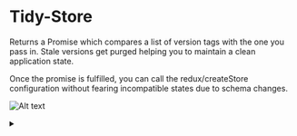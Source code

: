 # Tidy-Store

Returns a Promise which compares a list of version tags with the one you pass in.
Stale versions get purged helping you to maintain a clean application state.

Once the promise is fulfilled, you can call the redux/createStore configuration without fearing
incompatible states due to schema changes.

![Alt text](https://g.gravizo.com/source/svg/tidy-store-puml?https%3A%2F%2Fraw.githubusercontent.com%2Fiilei%2Ftidy-store%2Fmaster%2FREADME.md)
<details> 
<summary></summary>
``` 
tidy-store-puml @startuml;
skinparam ParticipantPadding 20;
skinparam BoxPadding 10;
database AppState;
actor Client;
participant Server;
participant Build;

== Build Tools ==;

note over Build %238fe68f: currentVersion="8fe68f";
Build -> Server: deployment;

hnote over Build: Repository Updates;

Build --> Build: define currentVersion by glob-hashing\n    storage-related files / folders;

rnote over Build %23fff: currentVersion inferred from\ncontents of storage-related files\ne.g.:;

alt changes in storage-related files / folders;
    |||;
    note over Build %23ffd18a: currentVersion="ffd18a";
    note over Build %23a3e8f9: currentVersion="a3e8f9";
    rnote over Build %23fff: etc pp. Also considers a \'".version\'" file;
    Build -> Server: deployment;
|||;
else no changes in storage-related files / folders;
|||;
    note over Build %238fe68f: currentVersion="8fe68f";
    Build -> Server: deployment;
|||;
end;

==  ==;

Client -> Server: GET /;

activate Client;

Server --> Client: Bundle contains\ncurrentVersion;

== TidyStorage Promise ==;

Client -> AppState: getVersion %28 %29;
AppState --> Client: cachedVersion;

Client -> Client: isLatestVersion?\ntrue if currentVersion === cachedVersion;

alt isLatestVersion === true;
|||;
else isLatestVersion === false;
|||;
   Client -> AppState: clearAppStorage %28 %29;
end;
|||;
Client -> AppState: setVersion %28 currentVersion %29;

deactivate Client;

== TidyStorage Promise fulfilled ==;

@enduml; tidy-store-puml
```
</details>

